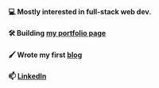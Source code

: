 #### 💻 Mostly interested in full-stack web dev.
#### 🛠️ Building [my portfolio page](https://marcohaber.dev)
#### 🖌️ Wrote my first [blog](https://www.marcohaber.dev/blog/react-context)
  
#### 📫 [LinkedIn](https://www.linkedin.com/in/marcohaber99)

